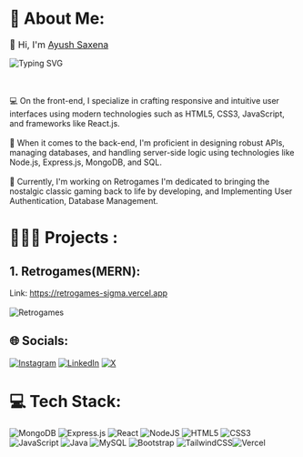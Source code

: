 # 💫 About Me:

<font size="3">👋 Hi, I'm <a href="https://www.linkedin.com/in/Ayuusaxena/" target="_blank"> Ayush Saxena </a></font>
<p > <img src="https://readme-typing-svg.demolab.com?font=Fira+Code&pause=1000&random=false&width=435&lines=Full+Stack+Developer+%3A)" alt="Typing SVG" /></p>

<br><br>💻 On the front-end, I specialize in crafting responsive and intuitive user interfaces using modern technologies such as HTML5, CSS3, JavaScript, and frameworks like React.js.<br><br>🚀 When it comes to the back-end, I'm proficient in designing robust APIs, managing databases, and handling server-side logic using technologies like Node.js, Express.js, MongoDB, and SQL.<br><br>🌱 Currently, I'm working on Retrogames I'm dedicated to bringing the nostalgic classic gaming back to life by developing, and Implementing User Authentication, Database Management.

# 🧑🏻‍💻 Projects :

## 1. Retrogames(MERN):<br>
Link: https://retrogames-sigma.vercel.app<br><br>
![Retrogames](Img/Retrogames.gif)

## 🌐 Socials:
[![Instagram](https://img.shields.io/badge/Instagram-%23E4405F.svg?logo=Instagram&logoColor=white)](https://instagram.com/_ayushsaxena) [![LinkedIn](https://img.shields.io/badge/LinkedIn-%230077B5.svg?logo=linkedin&logoColor=white)](https://linkedin.com/in/Ayuusaxena) [![X](https://img.shields.io/badge/X-black.svg?logo=X&logoColor=white)](https://x.com/_ayushsaxena) 

# 💻 Tech Stack:
![MongoDB](https://img.shields.io/badge/MongoDB-%234ea94b.svg?style=for-the-badge&logo=mongodb&logoColor=white) ![Express.js](https://img.shields.io/badge/express.js-%23404d59.svg?style=for-the-badge&logo=express&logoColor=%2361DAFB) ![React](https://img.shields.io/badge/react-%2320232a.svg?style=for-the-badge&logo=react&logoColor=%2361DAFB) ![NodeJS](https://img.shields.io/badge/node.js-6DA55F?style=for-the-badge&logo=node.js&logoColor=white) ![HTML5](https://img.shields.io/badge/html5-%23E34F26.svg?style=for-the-badge&logo=html5&logoColor=white) ![CSS3](https://img.shields.io/badge/css3-%231572B6.svg?style=for-the-badge&logo=css3&logoColor=white)  ![JavaScript](https://img.shields.io/badge/javascript-%23323330.svg?style=for-the-badge&logo=javascript&logoColor=%23F7DF1E) ![Java](https://img.shields.io/badge/java-%23ED8B00.svg?style=for-the-badge&logo=openjdk&logoColor=white)   ![MySQL](https://img.shields.io/badge/mysql-%2300000f.svg?style=for-the-badge&logo=mysql&logoColor=white) ![Bootstrap](https://img.shields.io/badge/bootstrap-%238511FA.svg?style=for-the-badge&logo=bootstrap&logoColor=white) ![TailwindCSS](https://img.shields.io/badge/tailwindcss-%2338B2AC.svg?style=for-the-badge&logo=tailwind-css&logoColor=white)![Vercel](https://img.shields.io/badge/vercel-%23000000.svg?style=for-the-badge&logo=vercel&logoColor=white)

<!-- # 📊 GitHub Stats:
![](https://github-readme-stats.vercel.app/api?username=AyuuSaxena&theme=default&hide_border=false&include_all_commits=false&count_private=false)<br/>
![](https://github-readme-streak-stats.herokuapp.com/?user=AyuuSaxena&theme=default&hide_border=false)<br/>
![](https://github-readme-stats.vercel.app/api/top-langs/?username=AyuuSaxena&theme=default&hide_border=false&include_all_commits=false&count_private=false&layout=compact)

## 🏆 GitHub Trophies
![](https://github-profile-trophy.vercel.app/?username=AyuuSaxena&theme=onedark&no-frame=false&no-bg=true&margin-w=4) -->

<!-- Proudly created with GPRM ( https://gprm.itsvg.in ) -->